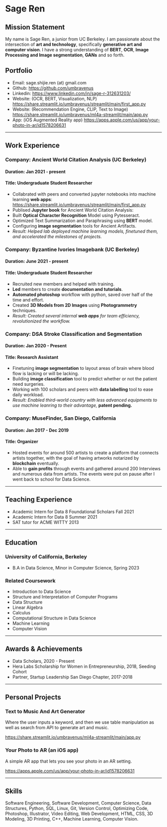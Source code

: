 # Sage Ren

## Mission Statement
My name is Sage Ren, a junior from UC Berkeley. I am passionate about the intersection of **art and technology**, specifically **generative art and computer vision**. I have a strong understanding of **BERT**, **OCR**, **Image Processing and Image segmentation**, **GANs** and so forth.

## Portfolio
- Email: sage.shijie.ren (at) gmail.com
- Github: https://github.com/umbravenus
- Linkedin: https://www.linkedin.com/in/sage-r-312631203/
- Website: (OCR, BERT, Visualization, NLP) https://share.streamlit.io/umbravenus/streamlit/main/first_app.py
- Website: (Recommendation Engine, CLIP, Text to Image) https://share.streamlit.io/umbravenus/ml4a-streamlit/main/app.py
- App: (iOS Augmented Reality app) https://apps.apple.com/us/app/your-photo-in-ar/id1578206631

---

## Work Experience
### Company: Ancient World Citation Analysis (UC Berkeley)
#### Duration: Jan 2021 - present
#### Title: Undergraduate Student Researcher
- Collabrated with peers and converted jupyter notebooks into machine learning **web apps**: https://share.streamlit.io/umbravenus/streamlit/main/first_app.py
- Publised **Jupyter book** for Ancient World Citation Analysis: 
- Built **Optical Character Recognition** Model using Pytesseract.
- Optimized Text Summarization and Paraphrasing using **BERT** model.
- Configuring **image segmentation** tools for Ancient Artifacts.
- *Result: Helped lab deployed machine learning models, finetuned them, and accelerated the milestones of projects.*

### Company: Byzantine Ivories Imagebank (UC Berkeley)
#### Duration: June 2021 - present
#### Title: Undergraduate Student Researcher
- Recruited new members and helped with training.
- **Led** members to create **documentation and tutorials**.
- **Automated photoshop** workflow with python, saved over half of the time and effort.
- Created **3D Models from 2D Images** using **Photogrammetry** techniques.
- *Result: Created several internal **web apps** for team efficiency, revolutionized the workflow.*

### Company: DSA Stroke Classification and Segmentation
#### Duration: Jan 2020 - Present
#### Title: Research Assistant
- Finetuning **image segmentation** to layout areas of brain where blood flow is lacking or will be lacking.
- Building **image classification** tool to predict whether or not the patient need surgeries.
- Working with 100 scholars and peers with **data labelling** tool to ease daily workload.
- *Result: Enabled third-world country with less advanced equipments to use machine leanring to their advantage,* **patent pending.**

### Company: MuseFinder, San Diego, California
#### Duration: Jan 2017 - Dec 2019
#### Title: Organizer
- Hosted events for around 500 artists to create a platform that connects artists together, with the goal of having artworks notarized by **blockchain** eventually.
- Able to **gain profits** through events and gathered around 200 Interviews and numerous data from artists. The events were put on pause after I went back to school for Data Science.


---

## Teaching Experience

- Academic Intern for Data 8 Foundational Scholars Fall 2021
- Academic Intern for Data 8 Summer 2021
- SAT tutor for ACME WITTY 2013


---

## Education
### University of California, Berkeley
- B.A in Data Science, Minor in Computer Science, Spring 2023
### Related Coursework
- Introduction to Data Science
- Structure and Interpretation of Computer Programs
- Data Structure
- Linear Algebra
- Calculus
- Computational Structure in Data Science
- Machine Learning
- Computer Vision


---


## Awards & Achievements
- Data Scholars, 2020 - Present
- Hera Labs Scholarship for Women in Entrepreneurship, 2018, Seeding Cohort
- Partner, Startup Leadership San Diego Chapter, 2017-2018

---

## Personal Projects
### Text to Music And Art Generator
Where the user inputs a keyword, and then we use table manipulation as well as search from API to generate art and music.

https://share.streamlit.io/umbravenus/ml4a-streamlit/main/app.py

### Your Photo to AR (an iOS app)
A simple AR app that lets you see your photo in an AR setting.

https://apps.apple.com/us/app/your-photo-in-ar/id1578206631

---

## Skills
Software Engineering, Software Development, Computer Science, Data Structures, Python, SQL, Linux, Git, Version Control, Optimizing Code, Photoshop, Illustrator, Video Editing, Web Development, HTML, CSS, 3D Modeling, 3D Printing, C++, Machine Learning, Computer Vision.
